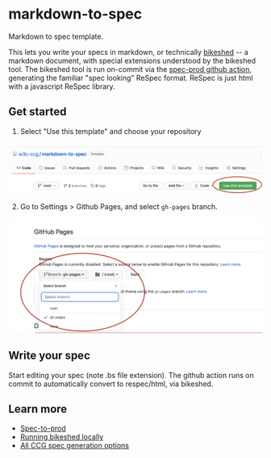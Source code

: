 # markdown-to-spec
Markdown to spec template. 

This lets you write your specs in markdown, or technically [bikeshed](https://github.com/tabatkins/bikeshed) -- a markdown document, with special extensions understood by the bikeshed tool. The bikeshed tool is run on-commit via the [spec-prod github action](https://github.com/w3c/spec-prod), generating the familiar "spec looking" ReSpec format. ReSpec is just html with a javascript ReSpec library.

## Get started

1. Select "Use this template" and choose your repository

![Select template image](images/select-template.png)

2. Go to Settings > Github Pages, and select `gh-pages` branch.

![Select gh-pages branch image](images/gh-pages.png)

## Write your spec

Start editing your spec (note .bs file extension). The github action runs on commit to automatically convert to respec/html, via bikeshed. 

## Learn more

- [Spec-to-prod](https://w3c-ccg.github.io/specs.html#spec-prod)
- [Running bikeshed locally](https://w3c-ccg.github.io/bikeshed_instructions.html)
- [All CCG spec generation options](https://github.com/w3c-ccg/w3c-ccg.github.io/blob/master/specs.md)
